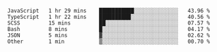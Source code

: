 <!--START_SECTION:waka-->

```text
JavaScript   1 hr 29 mins    ███████████░░░░░░░░░░░░░░   43.96 %
TypeScript   1 hr 22 mins    ██████████░░░░░░░░░░░░░░░   40.56 %
SCSS         15 mins         ██░░░░░░░░░░░░░░░░░░░░░░░   07.57 %
Bash         8 mins          █░░░░░░░░░░░░░░░░░░░░░░░░   04.17 %
JSON         5 mins          ▓░░░░░░░░░░░░░░░░░░░░░░░░   02.62 %
Other        1 min           ▒░░░░░░░░░░░░░░░░░░░░░░░░   00.70 %
```

<!--END_SECTION:waka-->


<!--
**Leorio21/Leorio21** is a ✨ _special_ ✨ repository because its `README.md` (this file) appears on your GitHub profile.

Here are some ideas to get you started:

- 🔭 I’m currently working on ...
- 🌱 I’m currently learning ...
- 👯 I’m looking to collaborate on ...
- 🤔 I’m looking for help with ...
- 💬 Ask me about ...
- 📫 How to reach me: ...
- 😄 Pronouns: ...
- ⚡ Fun fact: ...
-->
